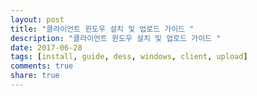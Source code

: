 ```yaml
---
layout: post
title: "클라이언트 윈도우 설치 및 업로드 가이드 "
description: "클라이언트 윈도우 설치 및 업로드 가이드 "
date: 2017-06-28
tags: [install, guide, dess, windows, client, upload]
comments: true
share: true
---
```


